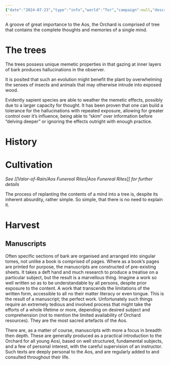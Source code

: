 ```yaml
---
{"date":"2024-07-23","type":"info","world":"Tor","campaign":null,"description":null,"icon":"fasScroll","tags":["Sf","info/world","Mwarf","chronicles"],"dg-publish":true,"permalink":"/valor-of-rain/orchadia/","dgPassFrontmatter":true,"created":"2025-07-25T15:29:20.582+09:30","updated":"2025-07-25T23:57:25.841+09:30"}
---
```




A groove of great importance to the Aos, the Orchard is comprised of tree that contains the complete thoughts and memories of a single mind.

# The trees
The trees possess unique memetic properties in that gazing at inner layers of bark produces hallucinations in the observer.

It is posited that such an evolution might benefit the plant by overwhelming the senses of insects and animals that may otherwise intrude into exposed wood.

Evidently sapient species are able to weather the memetic effects, possibly due to a larger capacity for thought.  It has been proven that one can build a tolerance for the hallucinations with repeated exposure, allowing for greater control over it’s influence, being able to “skim” over information before “delving deeper” or ignoring the effects outright with enough practice.

# History


# Cultivation
*See [[Valor-of-Rain/Aos Funereal Rites\|Aos Funereal Rites]] for further details*

The process of replanting the contents of a mind into a tree is, despite its inherent absurdity, rather simple.  So simple, that there is no need to explain it.



# Harvest


## Manuscripts
Often specific sections of bark are organised and arranged into singular tomes, not unlike a book is comprised of pages.  Where as a book’s pages are printed for purpose, the manuscripts are constructed of pre-existing sheets.  It takes a deft hand and much research to produce a treatise on a particular subject, but the result is a marvellous thing.  Imagine a work so well written so as to be understandable by all persons, despite prior exposure to the content.  A work that transcends the limitations of the written form, accessible to all no their matter literacy or even tongue.  This is the result of a manuscript; the perfect work.  Unfortunately such things require an extremely tedious and involved process that might take the efforts of a whole lifetime or more, depending on desired subject and comprehension (not to mention the limited availability of Orchard resources).  They are the most sacred artefacts of the Aos.

There are, as a matter of course, manuscripts with more a focus in breadth then depth.  These are generally produced as a practical introduction to the Orchard for all young Aosi, based on well structured, fundamental subjects, and a few of personal interest, with the careful supervision of an instructor.  Such texts are deeply personal to the Aos, and are regularly added to and consulted throughout their life.